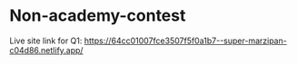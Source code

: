 # Non-academy-contest
Live site link for Q1: https://64cc01007fce3507f5f0a1b7--super-marzipan-c04d86.netlify.app/

